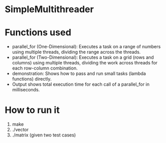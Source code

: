# SimpleMultithreader

# Functions used
- parallel_for (One-Dimensional): Executes a task on a range of numbers using multiple threads, dividing the range across the threads.
- parallel_for (Two-Dimensional): Executes a task on a grid (rows and columns) using multiple threads, dividing the work across threads for each row-column combination.
- demonstration: Shows how to pass and run small tasks (lambda functions) directly.
- Output shows total execution time for each call of a parallel_for in milliseconds.

# How to run it
1. make
2. ./vector
3. ./matrix
(given two test cases)




